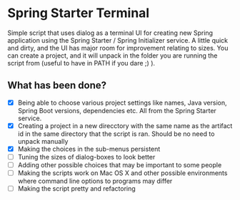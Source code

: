# Spring Starter Terminal
Simple script that uses dialog as a terminal UI for creating new Spring application using the Spring Starter / Spring Initializer service. A little quick and dirty, and the UI has major room for improvement relating to sizes. You can create a project, and it will unpack in the folder you are running the script from (useful to have in PATH if you dare ;) ).


## What has been done?
- [x] Being able to choose various project settings like names, Java version, Spring Boot versions, dependencies etc. All from the Spring Starter service.
- [x] Creating a project in a new direcctory with the same name as the artifact id in the same directory that the script is ran. Should be no need to unpack manually
- [x] Making the choices in the sub-menus persistent
- [ ] Tuning the sizes of dialog-boxes to look better
- [ ] Adding other possible choices that may be important to some people
- [ ] Making the scripts work on Mac OS X and other possible environments where command line options to programs may differ
- [ ] Making the script pretty and refactoring
